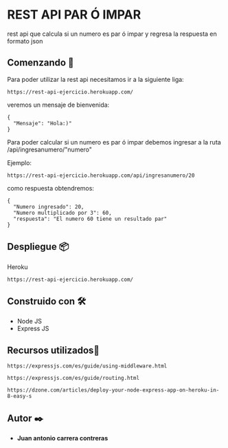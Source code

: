 # REST API PAR Ó IMPAR

rest api que calcula si un numero es par ó impar y regresa la respuesta en formato json

## Comenzando 🚀

Para poder utilizar la rest api necesitamos ir a la siguiente liga:

```
https://rest-api-ejercicio.herokuapp.com/
```

veremos un mensaje de bienvenida:

```
{
  "Mensaje": "Hola:)"
}
```

Para poder calcular si un numero es par ó impar debemos ingresar a la ruta /api/ingresanumero/"numero"

Ejemplo:

```
https://rest-api-ejercicio.herokuapp.com/api/ingresanumero/20
```

como respuesta obtendremos:

```
{
  "Numero ingresado": 20,
  "Numero multiplicado por 3": 60,
  "respuesta": "El numero 60 tiene un resultado par"
}
```


## Despliegue 📦

Heroku

```
https://rest-api-ejercicio.herokuapp.com/
```

## Construido con 🛠️

* Node JS
* Express JS

## Recursos utilizados👀

```
https://expressjs.com/es/guide/using-middleware.html
```

```
https://expressjs.com/es/guide/routing.html
```

```
https://dzone.com/articles/deploy-your-node-express-app-on-heroku-in-8-easy-s
```

## Autor ✒️

* **Juan antonio carrera contreras** 

